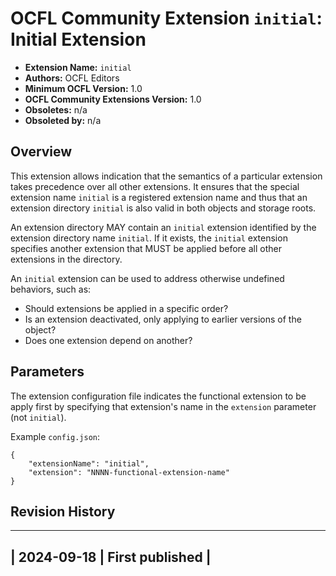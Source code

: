 # OCFL Community Extension `initial`: Initial Extension

  * **Extension Name:** `initial`
  * **Authors:** OCFL Editors
  * **Minimum OCFL Version:** 1.0
  * **OCFL Community Extensions Version:** 1.0
  * **Obsoletes:** n/a
  * **Obsoleted by:** n/a

## Overview

This extension allows indication that the semantics of a particular extension takes precedence over all other extensions. It ensures that the special extension name `initial` is a registered extension name and thus that an extension directory `initial` is also valid in both objects and storage roots.

An extension directory MAY contain an `initial` extension identified by the extension directory name `initial`. If it exists, the `initial` extension specifies another extension that MUST be applied before all other extensions in the directory.

An `initial` extension can be used to address otherwise undefined behaviors, such as:

   - Should extensions be applied in a specific order?
   - Is an extension deactivated, only applying to earlier versions of the object?
   - Does one extension depend on another?

## Parameters

The extension configuration file indicates the functional extension to be apply first by specifying that extension's name in the `extension` parameter (not `initial`).

Example `config.json`:

```
{
    "extensionName": "initial",
    "extension": "NNNN-functional-extension-name"
}
```

## Revision History

--------------------------------
| 2024-09-18 | First published |
--------------------------------

